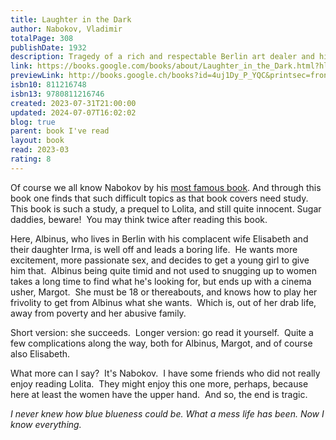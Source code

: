 ```yaml
---  
title: Laughter in the Dark  
author: Nabokov, Vladimir  
totalPage: 308  
publishDate: 1932  
description: Tragedy of a rich and respectable Berlin art dealer and his passion for his young mistress.  
link: https://books.google.com/books/about/Laughter_in_the_Dark.html?hl=&id=4uj1Dy_P_YQC  
previewLink: http://books.google.ch/books?id=4uj1Dy_P_YQC&printsec=frontcover&dq=Vladimir+Nabokov,+Laughter+in+the+dark&hl=&as_pt=BOOKS&cd=2&source=gbs_api  
isbn10: 811216748  
isbn13: 9780811216746  
created: 2023-07-31T21:00:00  
updated: 2024-07-07T16:02:02  
blog: true  
parent: book I've read  
layout: book  
read: 2023-03  
rating: 8  
---  
```

  
Of course we all know Nabokov by his [most famous book](./Vladimir%20Nabokov,%20Lolita.md). And through this book one finds that such difficult topics as that book covers need study. This book is such a study, a prequel to Lolita, and still quite innocent. Sugar daddies, beware!  You may think twice after reading this book.  
  
Here, Albinus, who lives in Berlin with his complacent wife Elisabeth and their daughter Irma, is well off and leads a boring life.  He wants more excitement, more passionate sex, and decides to get a young girl to give him that.  Albinus being quite timid and not used to snugging up to women takes a long time to find what he's looking for, but ends up with a cinema usher, Margot.  She must be 18 or thereabouts, and knows how to play her frivolity to get from Albinus what she wants.  Which is, out of her drab life, away from poverty and her abusive family.  
  
Short version: she succeeds.  Longer version: go read it yourself.  Quite a few complications along the way, both for Albinus, Margot, and of course also Elisabeth.  
  
What more can I say?  It's Nabokov.  I have some friends who did not really enjoy reading Lolita.  They might enjoy this one more, perhaps, because here at least the women have the upper hand.  And so, the end is tragic.  
  
_I never knew how blue blueness could be. What a mess life has been. Now I know everything._  
